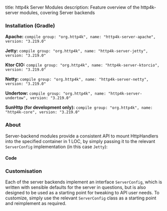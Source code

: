 title: http4k Server Modules
description: Feature overview of the http4k-server modules, covering Server backends

### Installation (Gradle)
**Apache:** ```compile group: "org.http4k", name: "http4k-server-apache", version: "3.219.0"```

**Jetty:** ```compile group: "org.http4k", name: "http4k-server-jetty", version: "3.219.0"```

**Ktor CIO:** ```compile group: "org.http4k", name: "http4k-server-ktorcio", version: "3.219.0"```

**Netty:** ```compile group: "org.http4k", name: "http4k-server-netty", version: "3.219.0"```

**Undertow:** ```compile group: "org.http4k", name: "http4k-server-undertow", version: "3.219.0"```

**SunHttp (for development only):** ```compile group: "org.http4k", name: "http4k-core", version: "3.219.0"```

### About
Server-backend modules provide a consistent API to mount HttpHandlers into the specified container in 1 LOC, by 
simply passing it to the relevant `ServerConfig` implementation (in this case `Jetty`):

#### Code [<img class="octocat"/>](https://github.com/http4k/http4k/blob/master/src/docs/guide/modules/servers/example_http.kt)
<script src="https://gist-it.appspot.com/https://github.com/http4k/http4k/blob/master/src/docs/guide/modules/servers/example_http.kt"></script>

### Customisation
Each of the server backends implement an interface `ServerConfig`, which is written with sensible defaults for the server in questions, 
but is also designed to be used as a starting point for tweaking to API user needs. To customize, simply use the relevant `ServerConfig` 
class as a starting point and reimplement as required.
